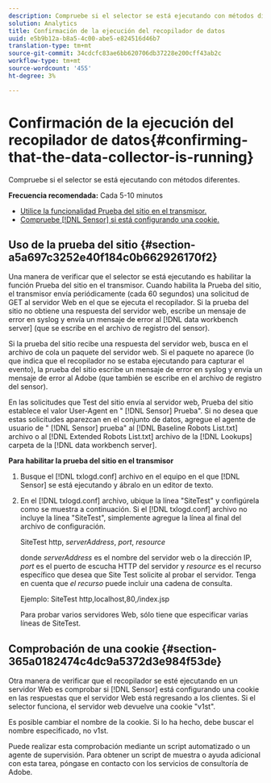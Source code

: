 ```yaml
---
description: Compruebe si el selector se está ejecutando con métodos diferentes.
solution: Analytics
title: Confirmación de la ejecución del recopilador de datos
uuid: e5b9b12a-b8a5-4c00-abe5-e824516d46b7
translation-type: tm+mt
source-git-commit: 34cdcfc83ae6bb620706db37228e200cff43ab2c
workflow-type: tm+mt
source-wordcount: '455'
ht-degree: 3%

---
```



# Confirmación de la ejecución del recopilador de datos{#confirming-that-the-data-collector-is-running}

Compruebe si el selector se está ejecutando con métodos diferentes.

**Frecuencia recomendada:** Cada 5-10 minutos

* [Utilice la funcionalidad Prueba del sitio en el transmisor.](../../../home/c-snsr-ovrvw/admin-sensor/c-data-cltr-rng.md#section-a5a697c3252e40f184c0b662926170f2)
* [Compruebe [!DNL Sensor] si está configurando una cookie.](../../../home/c-snsr-ovrvw/admin-sensor/c-data-cltr-rng.md#section-365a0182474c4dc9a5372d3e984f53de)

## Uso de la prueba del sitio {#section-a5a697c3252e40f184c0b662926170f2}

Una manera de verificar que el selector se está ejecutando es habilitar la función Prueba del sitio en el transmisor. Cuando habilita la Prueba del sitio, el transmisor envía periódicamente (cada 60 segundos) una solicitud de GET al servidor Web en el que se ejecuta el recopilador. Si la prueba del sitio no obtiene una respuesta del servidor web, escribe un mensaje de error en syslog y envía un mensaje de error al [!DNL data workbench server] (que se escribe en el archivo de registro del sensor).

Si la prueba del sitio recibe una respuesta del servidor web, busca en el archivo de cola un paquete del servidor web. Si el paquete no aparece (lo que indica que el recopilador no se estaba ejecutando para capturar el evento), la prueba del sitio escribe un mensaje de error en syslog y envía un mensaje de error al Adobe (que también se escribe en el archivo de registro del sensor).

En las solicitudes que Test del sitio envía al servidor web, Prueba del sitio establece el valor User-Agent en &quot; [!DNL Sensor] Prueba&quot;. Si no desea que estas solicitudes aparezcan en el conjunto de datos, agregue el agente de usuario de &quot; [!DNL Sensor] prueba&quot; al [!DNL Baseline Robots List.txt] archivo o al [!DNL Extended Robots List.txt] archivo de la [!DNL Lookups] carpeta de la [!DNL data workbench server].

**Para habilitar la prueba del sitio en el transmisor**

1. Busque el [!DNL txlogd.conf] archivo en el equipo en el que [!DNL Sensor] se está ejecutando y ábralo en un editor de texto.

1. En el [!DNL txlogd.conf] archivo, ubique la línea &quot;SiteTest&quot; y configúrela como se muestra a continuación. Si el [!DNL txlogd.conf] archivo no incluye la línea &quot;SiteTest&quot;, simplemente agregue la línea al final del archivo de configuración.

   SiteTest http, *serverAddress*, *port*, *resource*

   donde *serverAddress* es el nombre del servidor web o la dirección IP, *port* es el puerto de escucha HTTP del servidor y *resource* es el recurso específico que desea que Site Test solicite al probar el servidor. Tenga en cuenta que *el recurso* puede incluir una cadena de consulta.

   Ejemplo: SiteTest http,localhost,80,/index.jsp

   Para probar varios servidores Web, sólo tiene que especificar varias líneas de SiteTest.

## Comprobación de una cookie {#section-365a0182474c4dc9a5372d3e984f53de}

Otra manera de verificar que el recopilador se esté ejecutando en un servidor Web es comprobar si [!DNL Sensor] está configurando una cookie en las respuestas que el servidor Web está regresando a los clientes. Si el selector funciona, el servidor web devuelve una cookie &quot;v1st&quot;.

Es posible cambiar el nombre de la cookie. Si lo ha hecho, debe buscar el nombre especificado, no v1st.

Puede realizar esta comprobación mediante un script automatizado o un agente de supervisión. Para obtener un script de muestra o ayuda adicional con esta tarea, póngase en contacto con los servicios de consultoría de Adobe.
